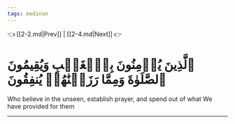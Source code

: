 ```yaml
---
tags: medinan
---
```


👈 [[2-2.md|Prev]] | [[2-4.md|Next]] 👉

# ٱلَّذِينَ يُؤۡمِنُونَ بِٱلۡغَيۡبِ وَيُقِيمُونَ ٱلصَّلَوٰةَ وَمِمَّا رَزَقۡنَٰهُمۡ يُنفِقُونَ

Who believe in the unseen, establish prayer, and spend out of what We have provided for them

---

